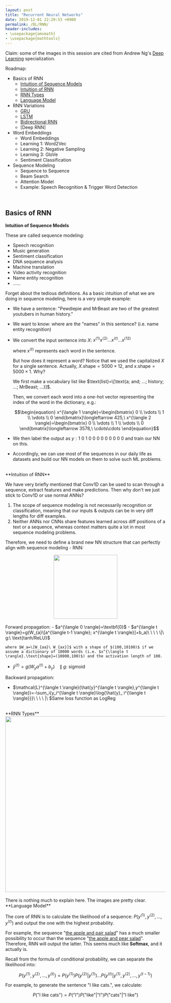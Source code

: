 ```yaml
---
layout: post
title: "Recurrent Neural Networks"
date: 2019-12-01 22:29:53 +0900
permalink: /DL/RNN/
header-includes:
- \usepackage{amsmath}
- \usepackage{mathtools}
---
```

Claim: some of the images in this session are cited from Andrew Ng's <a href="https://www.coursera.org/specializations/deep-learning" target="_blank">Deep Learning</a> specialization.

Roadmap:
- Basics of RNN
    - [Intuition of Sequence Models](#intsm)
    - [Intuition of RNN](#intrnn)
    - [RNN Types](#layers)
    - [Language Model](#lm)
- RNN Variations
    - [GRU](#lenet)
    - [LSTM](#alexnet)
    - [Bidirectional RNN](#vgg)
    - [Deep RNN]
- Word Embeddings
    - Word Embeddings
    - Learning 1: Word2Vec
    - Learning 2: Negative Sampling
    - Learning 3: GloVe
    - Sentiment Classification
- Sequence Modeling
    - Sequence to Sequence
    - Beam Search
    - Attention Model
    - Example: Speech Recognition & Trigger Word Detection

&emsp;
## Basics of RNN

<a name="intsm"></a>**Intuition of Sequence Models**  

These are called sequence modeling:

- Speech recognition
- Music generation
- Sentiment classification
- DNA sequence analysis
- Machine translation
- Video activity recognition
- Name entity recognition
- ......

Forget about the tedious definitions. As a basic intuition of what we are doing in sequence modeling, here is a very simple example:

- We have a sentence: "Pewdiepie and MrBeast are two of the greatest youtubers in human history."
- We want to know: where are the "names" in this sentence? (i.e. name entity recognition)
- We convert the input sentence into $X$: $x^{\langle 1 \rangle}x^{\langle 2 \rangle}...x^{\langle t \rangle}...x^{\langle 12 \rangle}$

    where $x^{\langle t \rangle}$ represents each word in the sentence.  
    
    But how does it represent a word? Notice that we used the capitalized $X$ for a single sentence. Actually, $X.\text{shape}=5000\times12$, and $x.\text{shape}=5000\times1$. Why?
    
    We first make a vocabulary list like $\text{list}=\[\text{a; and; ...; history; ...; MrBeast; ...}]$.
    
    Then, we convert each word into a one-hot vector representing the index of the word in the dictionary, e.g.:
    
    $$\begin{equation}
    x^{\langle 1 \rangle}=\begin{bmatrix}
    0 \\ \vdots \\ 1 \\ \vdots \\ 0
    \end{bmatrix}\longleftarrow 425,\ 
    x^{\langle 2 \rangle}=\begin{bmatrix}
    0 \\ \vdots \\ 1 \\ \vdots \\ 0
    \end{bmatrix}\longleftarrow 3578,\ \cdots\cdots
    \end{equation}$$
    
- We then label the output as $y: 1\ 0\ 1\ 0\ 0\ 0\ 0\ 0\ 0\ 0\ 0\ 0$ and train our NN on this.

- Accordingly, we can use most of the sequences in our daily life as datasets and build our NN models on them to solve such ML problems.

<br/>
<a name="intrnn"></a>**Intuition of RNN**

We have very briefly mentioned that Conv1D can be used to scan through a sequence, extract features and make predictions. Then why don't we just stick to Conv1D or use normal ANNs?

1. The scope of sequence modeling is not necessarily recognition or classification, meaning that our inputs & outputs can be in very diff lengths for diff examples. 
2. Neither ANNs nor CNNs share features learned across diff positions of a text or a sequence, whereas context matters quite a lot in most sequence modeling problems.

Therefore, we need to define a brand new NN structure that can perfectly align with sequence modeling - RNN:

<center><img src="../../images/DL/rnn.jpg" height="200"/></center>
<br/>
Forward propagation:
- $a^{\langle 0 \rangle}=\textbf{0}$
- $a^{\langle t \rangle}=g(W_{a}\[a^{\langle t-1 \rangle}; x^{\langle t \rangle}]+b_a)\ \ \ \ \|\ g:\ \text{tanh/ReLU}$  
    
    where $W_a=\[W_{aa}\ W_{ax}]$ with a shape of $(100,10100)$ if we assume a dictionary of 10000 words (i.e. $x^{\langle t \rangle}.\text{shape}=(10000,100)$) and the activation length of 100.

- $\hat{y}^{\langle t \rangle}=g(W_{y}a^{\langle t \rangle}+b_y)\ \ \ \ \|\ g:\ \text{sigmoid}$  

Backward propagation:
- $\mathcal{L}^{\langle t \rangle}(\hat{y}^{\langle t \rangle},y^{\langle t \rangle})=-\sum_i{y_i^{\langle t \rangle}\log{\hat{y}_ i^{\langle t \rangle}}}\ \ \ \ \|\ $Same loss function as LogReg
    
<br/>
<a name="layers"></a>**RNN Types**

<center><img src="../../images/DL/rnntypes.png" width="550"/></center>  
<br/>
There is nothing much to explain here. The images are pretty clear.  
<br/>
<a name="lm"></a>**Language Model**

The core of RNN is to calculate the likelihood of a sequence: $P(y^{\langle 1 \rangle},y^{\langle 2 \rangle},...,y^{\langle t \rangle})$ and output the one with the highest probability.

For example, the sequence "<u>the apple and pair salad</u>" has a much smaller possibility to occur than the sequence "<u>the apple and pear salad</u>". Therefore, RNN will output the latter. This seems much like **Softmax**, and it actually is. 

Recall from the formula of conditional probability, we can separate the likelihood into:

$$\begin{equation}
P\big(y^{\langle 1 \rangle},y^{\langle 2 \rangle},...,y^{\langle t \rangle}\big)=P\big(y^{\langle 1 \rangle}\big)P\big(y^{\langle 2 \rangle}|y^{\langle 1 \rangle}\big)...P\big(y^{\langle t \rangle}|y^{\langle 1 \rangle},y^{\langle 2 \rangle},...,y^{\langle t-1 \rangle}\big)
\end{equation}$$

For example, to generate the sentence "I like cats.", we calculate:

$$\begin{equation}
P\big(\text{"I like cats"}\big)=P\big(\text{"I"}\big)P\big(\text{"like"}|\text{"I"}\big)P\big(\text{"cats"}|\text{"I like"}\big)
\end{equation}$$

